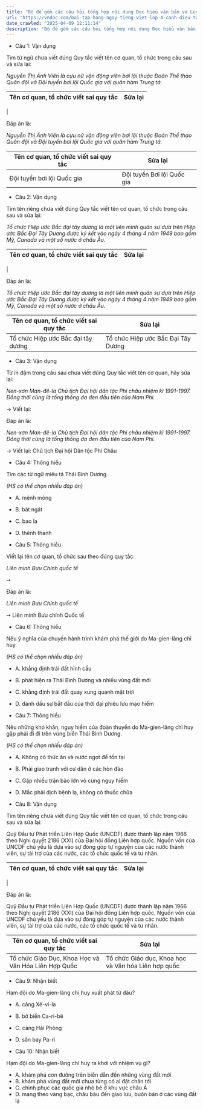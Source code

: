 ```yaml
---
title: "Bộ đề gồm các câu hỏi tổng hợp nội dung Đọc hiểu văn bản và Luyện từ và câu được học ở Tuần 33 trong chương trình Tiếng Việt lớp 4 Tập 2 Cánh Diều."
url: "https://vndoc.com/bai-tap-hang-ngay-tieng-viet-lop-4-canh-dieu-tuan-33-thu-4-339987"
date_crawled: "2025-04-09 12:11:14"
description: "Bộ đề gồm các câu hỏi tổng hợp nội dung Đọc hiểu văn bản và Luyện từ và câu được học ở Tuần 33 trong chương trình Tiếng Việt lớp 4 Tập 2 Cánh Diều."
---
```


* Câu 1:  Vận dụng

Tìm từ ngữ chưa viết đúng Quy tắc viết tên cơ quan, tổ chức trong câu sau và sửa lại:

_Nguyễn Thị Ánh Viên là cựu nữ vận động viên bơi lội thuộc Đoàn Thể thao Quân đội và Đội tuyển bơi lội Quốc gia với quân hàm Trung tá._

**Tên cơ quan, tổ chức viết sai quy tắc**| **Sửa lại**  
---|---  
|   
  
Đáp án là:

_Nguyễn Thị Ánh Viên là cựu nữ vận động viên bơi lội thuộc Đoàn Thể thao Quân đội và Đội tuyển bơi lội Quốc gia với quân hàm Trung tá._

**Tên cơ quan, tổ chức viết sai quy tắc**| **Sửa lại**  
---|---  
Đội tuyển bơi lội Quốc gia| Đội tuyển Bơi lội Quốc gia  
  
* Câu 2:  Vận dụng

Tìm tên riêng chưa viết đúng Quy tắc viết tên cơ quan, tổ chức trong câu sau và sửa lại:

_Tổ chức Hiệp ước Bắc đại tây dương là một liên minh quân sự dựa trên Hiệp ước Bắc Đại Tây Dương được ký kết vào ngày 4 tháng 4 năm 1949 bao gồm Mỹ, Canada và một số nước ở châu Âu._

**Tên cơ quan, tổ chức viết sai quy tắc**| **Sửa lại**  
---|---  
|   
  
Đáp án là:

_Tổ chức Hiệp ước Bắc đại tây dương là một liên minh quân sự dựa trên Hiệp ước Bắc Đại Tây Dương được ký kết vào ngày 4 tháng 4 năm 1949 bao gồm Mỹ, Canada và một số nước ở châu Âu._

**Tên cơ quan, tổ chức viết sai quy tắc**| **Sửa lại**  
---|---  
Tổ chức Hiệp ước Bắc đại tây dương| Tổ chức Hiệp ước Bắc Đại Tây Dương  
  
* Câu 3:  Vận dụng

Từ in đậm trong câu sau chưa viết đúng Quy tắc viêt tên cơ quan, hãy sửa lại:

_Nen-xơn Man-đê-la Chủ tịch Đại hội dân tộc Phi châu nhiệm kì 1991-1997. Đồng thời cũng là tổng thống da đen đầu tiên của Nam Phi._

→ Viết lại: 

Đáp án là:

_Nen-xơn Man-đê-la Chủ tịch Đại hội dân tộc Phi châu nhiệm kì 1991-1997. Đồng thời cũng là tổng thống da đen đầu tiên của Nam Phi._

→ Viết lại: Chủ tịch Đại hội Dân tộc Phi Châu

* Câu 4:  Thông hiểu

Tìm các từ ngữ miêu tả Thái Bình Dương.

_(HS có thể chọn nhiều đáp án)_

  * A. mênh mông 
  * B. bát ngát 
  * C. bao la 
  * D. thênh thanh 



* Câu 5:  Thông hiểu

Viết lại tên cơ quan, tổ chức sau theo đúng quy tắc:

_Liên minh Bưu Chính quốc tế_

➙ 

Đáp án là:

_Liên minh Bưu Chính quốc tế_

➙ Liên minh Bưu chính Quốc tế

* Câu 6:  Thông hiểu

Nêu ý nghĩa của chuyến hành trình khám phá thế giới do Ma-gien-lăng chỉ huy.

_(HS có thể chọn nhiều đáp án)_

  * A. khẳng định trái đất hình cầu 
  * B. phát hiện ra Thái Bình Dương và nhiều vùng đất mới 
  * C. khẳng định trái đất quay xung quanh mặt trời 
  * D. đánh dấu sự bắt đầu của thời đại phiêu lưu mạo hiểm 



* Câu 7:  Thông hiểu

Nêu những khó khăn, nguy hiểm của đoàn thuyền do Ma-gien-lăng chỉ huy gặp phải đi đi trên vùng biển Thái Bình Dương.

_(HS có thể chọn nhiều đáp án)_

  * A. Không có thức ăn và nước ngọt để tồn tại 
  * B. Phải giao tranh với cư dân ở các hòn đảo 
  * C. Gặp nhiều trận bão lớn vô cùng nguy hiểm 
  * D. Mắc phải dịch bệnh lạ, không có thuốc chữa 



* Câu 8:  Vận dụng

Tìm tên riêng chưa viết đúng Quy tắc viết tên cơ quan, tổ chức trong câu sau và sửa lại:

Quỹ Đầu tư Phát triển Liên Hợp Quốc (UNCDF) được thành lập năm 1966 theo Nghị quyết 2186 (XXI) của Đại hội đồng Liên hợp quốc. Nguồn vốn của UNCDF chủ yếu là dựa vào sự đóng góp tự nguyện của các nước thành viên, sự tài trợ của các nước, các tổ chức quốc tế và tư nhân.

**Tên cơ quan, tổ chức viết sai quy tắc**| **Sửa lại**  
---|---  
|   
  
Đáp án là:

Quỹ Đầu tư Phát triển Liên Hợp Quốc (UNCDF) được thành lập năm 1966 theo Nghị quyết 2186 (XXI) của Đại hội đồng Liên hợp quốc. Nguồn vốn của UNCDF chủ yếu là dựa vào sự đóng góp tự nguyện của các nước thành viên, sự tài trợ của các nước, các tổ chức quốc tế và tư nhân.

**Tên cơ quan, tổ chức viết sai quy tắc**| **Sửa lại**  
---|---  
Tổ chức Giáo Dục, Khoa Học và Văn Hóa Liên Hợp Quốc| Tổ chức Giáo dục, Khoa học và Văn hóa Liên hợp quốc  
  
* Câu 9:  Nhận biết

Hạm đội do Ma-gien-lăng chỉ huy xuất phát từ đâu?

  * A. cảng Xê-vi-la 
  * B. bờ biển Ca-ri-bê 
  * C. cảng Hải Phòng 
  * D. sân bay Pa-ri 



* Câu 10:  Nhận biết

Hạm đội do Ma-gien-lăng chỉ huy ra khơi với nhiệm vụ gì?

  * A. khám phá con đường trên biển dẫn đến những vùng đất mới 
  * B. khám phá vùng đất mới chưa từng có ai đặt chân tới 
  * C. chinh phục các quốc gia nhỏ bé ở khu vực châu Á 
  * D. mang theo vàng bạc, châu báu đến giao lưu, buôn bán ở các vùng đất lạ 


